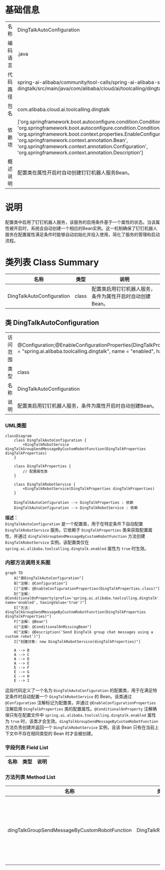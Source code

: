 # 基础信息

|      |      |
|------|------|
| 名称 | DingTalkAutoConfiguration |
| 编码语言 | .java |
| 代码路径 | spring-ai-alibaba/community/tool-calls/spring-ai-alibaba-starter-tool-calling-dingtalk/src/main/java/com/alibaba/cloud/ai/toolcalling/dingtalk/DingTalkAutoConfiguration.java |
| 包名 | com.alibaba.cloud.ai.toolcalling.dingtalk |
| 依赖项 | ['org.springframework.boot.autoconfigure.condition.ConditionalOnMissingBean', 'org.springframework.boot.autoconfigure.condition.ConditionalOnProperty', 'org.springframework.boot.context.properties.EnableConfigurationProperties', 'org.springframework.context.annotation.Bean', 'org.springframework.context.annotation.Configuration', 'org.springframework.context.annotation.Description'] |
| 概述说明 | 配置类在属性开启时自动创建钉钉机器人服务Bean。 |

# 说明

配置类中启用了钉钉机器人服务，该服务的启用条件基于一个属性的状态。当该属性被开启时，系统会自动创建一个相应的Bean实例。这一机制确保了钉钉机器人服务在配置属性满足条件时能够自动初始化并投入使用，简化了服务的管理和启动流程。

# 类列表 Class Summary

| 名称   | 类型  | 说明 |
|-------|------|-------------|
| DingTalkAutoConfiguration | class | 配置类启用钉钉机器人服务，条件为属性开启时自动创建Bean。 |



## 类 DingTalkAutoConfiguration

|      |      |
|------|------|
| 访问范围 | @Configuration;@EnableConfigurationProperties(DingTalkProperties.class);@ConditionalOnProperty(prefix = "spring.ai.alibaba.toolcalling.dingtalk", name = "enabled", havingValue = "true");public |
| 类型 | class |
| 名称 | DingTalkAutoConfiguration |
| 说明 | 配置类启用钉钉机器人服务，条件为属性开启时自动创建Bean。 |


### UML类图

```mermaid
classDiagram
    class DingTalkAutoConfiguration {
        +DingTalkRobotService dingTalkGroupSendMessageByCustomRobotFunction(DingTalkProperties dingTalkProperties)
    }

    class DingTalkProperties {
        // 配置属性类
    }

    class DingTalkRobotService {
        +DingTalkRobotService(DingTalkProperties dingTalkProperties)
    }

    DingTalkAutoConfiguration --> DingTalkProperties : 依赖
    DingTalkAutoConfiguration --> DingTalkRobotService : 依赖
```

**描述：**  
`DingTalkAutoConfiguration` 是一个配置类，用于在特定条件下自动配置 `DingTalkRobotService` 服务。它依赖于 `DingTalkProperties` 类来获取配置属性，并通过 `dingTalkGroupSendMessageByCustomRobotFunction` 方法创建 `DingTalkRobotService` 实例。该配置类仅在 `spring.ai.alibaba.toolcalling.dingtalk.enabled` 属性为 `true` 时生效。


### 内部方法调用关系图

```mermaid
graph TD
    A["类DingTalkAutoConfiguration"]
    B["注解: @Configuration"]
    C["注解: @EnableConfigurationProperties(DingTalkProperties.class)"]
    D["注解: @ConditionalOnProperty(prefix='spring.ai.alibaba.toolcalling.dingtalk', name='enabled', havingValue='true')"]
    E["方法: dingTalkGroupSendMessageByCustomRobotFunction(DingTalkProperties dingTalkProperties)"]
    F["注解: @Bean"]
    G["注解: @ConditionalOnMissingBean"]
    H["注解: @Description('Send DingTalk group chat messages using a custom robot')"]
    I["创建对象: new DingTalkRobotService(dingTalkProperties)"]

    A --> B
    A --> C
    A --> D
    A --> E
    E --> F
    E --> G
    E --> H
    E --> I
```

这段代码定义了一个名为 `DingTalkAutoConfiguration` 的配置类，用于在满足特定条件时自动配置一个 `DingTalkRobotService` 的 Bean。该类通过 `@Configuration` 注解标记为配置类，并通过 `@EnableConfigurationProperties` 注解启用 `DingTalkProperties` 类的配置属性。`@ConditionalOnProperty` 注解确保只有在配置文件中 `spring.ai.alibaba.toolcalling.dingtalk.enabled` 属性为 `true` 时，该类才会生效。`dingTalkGroupSendMessageByCustomRobotFunction` 方法负责创建并返回一个 `DingTalkRobotService` 实例，且该 Bean 只有在当前上下文中不存在相同类型的 Bean 时才会被创建。

### 字段列表 Field List

| 名称  | 类型  | 说明 |
|-------|-------|------|

### 方法列表 Method List

| 名称  | 类型  | 说明 |
|-------|-------|------|
| dingTalkGroupSendMessageByCustomRobotFunction | DingTalkRobotService | 自定义机器人发送钉钉群聊消息服务。 |




